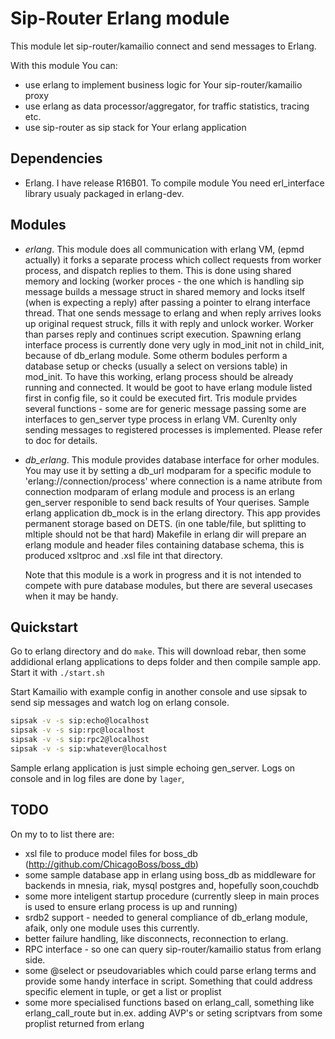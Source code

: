 Sip-Router Erlang module
========================

This module let sip-router/kamailio connect and send messages to Erlang.

With this module You can:
* use erlang to implement business logic for Your sip-router/kamailio proxy
* use erlang as data processor/aggregator, for traffic statistics, tracing etc.
* use sip-router as sip stack for Your erlang application

Dependencies
------------
* Erlang. I have release R16B01.
  To compile module You need erl_interface library usualy packaged in erlang-dev.

Modules
-------

* *erlang*. This module does all communication with erlang VM, (epmd actually) it forks a separate process
  which collect requests from worker process, and dispatch replies to them. This is done using shared memory
  and locking (worker proces - the one which is handling sip message builds a message struct in shared memory
  and locks itself (when is expecting a reply) after passing a pointer to elrang interface thread. That one sends 
  message to erlang and when reply arrives looks up original request struck, fills it with reply and unlock worker.
  Worker than parses reply and continues script execution.
  Spawning erlang interface process is currently done very ugly in mod_init not in child_init, because of db_erlang 
  module. Some otherm bodules perform a database setup or checks (usually a select on versions table) in mod_init.
  To have this working, erlang process should be already running and connected.
  It would be goot to have erlang module listed first in config file, so it could be executed firt.
  Tris module prvides several functions - some are for generic message passing some are interfaces to 
  gen_server type process in erlang VM. Curenlty only sending messages to registered processes is implemented.
  Please refer to doc for details.

* *db_erlang*. This module provides database interface for orher modules. You may use it by setting a db_url
  modparam for a specific module to 'erlang://connection/process' where connection is a name atribute 
  from connection modparam of erlang module and process is an erlang gen_server responible to send back results of
  Your querises. Sample erlang application db_mock is in the erlang directory. This app provides permanent storage based on DETS.
  (in one table/file, but splitting to mltiple should not be that hard)
  Makefile in erlang dir will prepare an erlang module and header files containing database schema, this is produced 
  xsltproc and .xsl file int that directory.
  
  Note that this module is a work in progress and it is not intended to compete with pure database modules, but there
  are several usecases when it may be handy.
  

Quickstart
----------

Go to erlang directory and do `make`. This will download rebar, then some addidional
erlang applications to deps folder and then compile sample app.
Start it with `./start.sh`

Start Kamailio with example config in another console and use sipsak to send sip messages
and watch log on erlang console.
```sh
sipsak -v -s sip:echo@localhost
sipsak -v -s sip:rpc@localhost
sipsak -v -s sip:rpc2@localhost
sipsak -v -s sip:whatever@localhost
```
Sample erlang application is just simple echoing gen_server.
Logs on console and in log files are done by `lager`,

TODO
----
On my to to list there are:
* xsl file to produce model files for boss_db (http://github.com/ChicagoBoss/boss_db)
* some sample database app in erlang using boss_db as middleware for backends in mnesia, riak, mysql postgres and, hopefully soon,couchdb
* some more inteligent startup procedure (currently sleep in main proces is used to ensure erlang process is up and running)
* srdb2 support - needed to general compliance of db_erlang module, afaik, only one module uses this currently.
* better failure handling, like disconnects, reconnection to erlang.
* RPC interface - so one can query sip-router/kamailio status from erlang side.
* some @select or pseudovariables which could parse erlang terms and provide some handy interface in script. Something that could address specific element in tuple, or get a list or proplist 
* some more specialised functions based on erlang_call, something like erlang_call_route but in.ex. adding AVP's or seting scriptvars from some proplist returned from erlang
